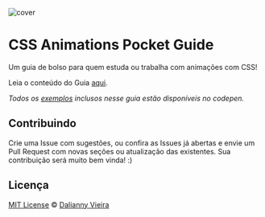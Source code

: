 ![cover](images/cover01.png)

# CSS Animations Pocket Guide

Um guia de bolso para quem estuda ou trabalha com animações com CSS!

Leia o conteúdo do Guia [aqui](./css-animations-pocket-guide-pt-br.md).

*Todos os [exemplos](http://codepen.io/collection/XmZvqo/) inclusos nesse guia estão disponíveis no codepen.*

## Contribuindo

Crie uma Issue com sugestões, ou confira as Issues já abertas e envie um Pull Request com novas seções ou atualização das existentes. Sua contribuição será muito bem vinda! :)

## Licença
[MIT License](https://github.com/daliannyvieira/css-animations-pocket-guide/blob/master/LICENSE) © [Dalianny Vieira](https://github.com/daliannyvieira)
